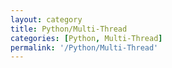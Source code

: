 ```yaml
---
layout: category
title: Python/Multi-Thread
categories: [Python, Multi-Thread]
permalink: '/Python/Multi-Thread'
---
```


